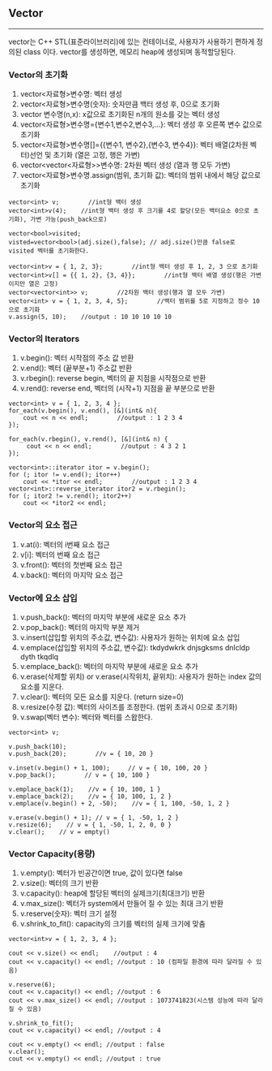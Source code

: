 ## Vector
---
vector는 C++ STL(표준라이브러리)에 있는 컨테이너로, 사용자가 사용하기 편하게 정의된 class 이다. vector를 생성하면, 메모리 heap에 생성되며 동적할당된다.

### Vector의 초기화
1. vector<자료형>변수명: 벡터 생성
2. vector<자료형>변수명(숫자): 숫자만큼 백터 생성 후, 0으로 초기화
3. vector 변수명(n,x): x값으로 초기화된 n개의 원소를 갖는 벡터 생성
4. vector<자료형>변수명={변수1,변수2,변수3,...}: 벡터 생성 후 오른쪽 변수 값으로 초기화
5. vector<자료형>변수명[]={{변수1, 변수2},{변수3, 변수4}}: 벡터 배열(2차원 벡터)선언 및 초기화 (열은 고정, 행은 가변)
6. vector<vector<자료형>>변수명: 2차원 벡터 생성 (열과 행 모두 가변)
7. vector<자료형>변수명.assign(범위, 초기화 값): 벡터의 범위 내에서 해당 값으로 초기화
```
vector<int> v;        //int형 백터 생성
vector<int>v(4);    //int형 백터 생성 후 크기를 4로 할당(모든 백터요소 0으로 초기화), 가변 가능(push_back으로)

vector<bool>visited;
visted=vector<bool>(adj.size(),false); // adj.size()만큼 false로 visited 벡터를 초기화한다.

vector<int>v = { 1, 2, 3};        //int형 백터 생성 후 1, 2, 3 으로 초기화
vector<int>v[] = {{ 1, 2}, {3, 4}};        //int형 백터 배열 생성(행은 가변이지만 열은 고정)
vector<vector<int>> v;        //2차원 백터 생성(행과 열 모두 가변)
vector<int> v = { 1, 2, 3, 4, 5};        //백터 범위를 5로 지정하고 정수 10으로 초기화
v.assign(5, 10);    //output : 10 10 10 10 10
```

### Vector의 Iterators
1. v.begin(): 벡터 시작점의 주소 값 반환
2. v.end(): 벡터 (끝부분+1) 주소값 반환
3. v.rbegin(): reverse begin, 벡터의 끝 지점을 시작점으로 반환
4. v.rend(): reverse end, 벡터의 (시작+1) 지점을 끝 부분으로 반환
```
vector<int> v = { 1, 2, 3, 4 };
for_each(v.begin(), v.end(), [&](int& n){
    cout << n << endl;        //output : 1 2 3 4
});
 
for_each(v.rbegin(), v.rend(), [&](int& n) {
     cout << n << endl;        //output : 4 3 2 1
});

vector<int>::iterator itor = v.begin();
for (; itor != v.end(); itor++)
    cout << *itor << endl;        //output : 1 2 3 4
vector<int>::reverse_iterator itor2 = v.rbegin();
for (; itor2 != v.rend(); itor2++)
    cout << *itor2 << endl;    
```

### Vector의 요소 접근
1. v.at(i): 벡터의 i번째 요소 접근
2. v[i]: 벡터의 번째 요소 접근
3. v.front(): 벡터의 첫번째 요소 접근
4. v.back(): 벡터의 마지막 요소 접근

### Vector에 요소 삽입
1. v.push_back(): 벡터의 마지막 부분에 새로운 요소 추가
2. v.pop_back(): 벡터의 마지막 부분 제거
3. v.insert(삽입할 위치의 주소값, 변수값): 사용자가 원하는 위치에 요소 삽입
4. v.emplace(삽입할 위치의 주소값, 변수값): tkdydwkrk dnjsgksms dnlcldp dyth tkqdlq
5. v.emplace_back(): 벡터의 마지막 부분에 새로운 요소 추가
6. v.erase(삭제할 위치) or v.erase(시작위치, 끝위치): 사용자가 원하는 index 값의 요소를 지운다.
7. v.clear(): 벡터의 모든 요소를 지운다. (return size=0)
8. v.resize(수정 값): 벡터의 사이즈를 조정한다. (범위 초과시 0으로 초기화)
9. v.swap(벡터 변수): 벡터와 벡터를 스왑한다.
```
vector<int> v;
 
v.push_back(10);
v.push_back(20);        //v = { 10, 20 }
 
v.inset(v.begin() + 1, 100);     // v = { 10, 100, 20 } 
v.pop_back();        // v = { 10, 100 }
 
v.emplace_back(1);    //v = { 10, 100, 1 }
v.emplace_back(2);    //v = { 10, 100, 1, 2 }
v.emplace(v.begin() + 2, -50);    //v = { 1, 100, -50, 1, 2 }
 
v.erase(v.begin() + 1); // v = { 1, -50, 1, 2 }
v.resize(6);    // v = { 1, -50, 1, 2, 0, 0 }
v.clear();    // v = empty()  
```

### Vector Capacity(용량)
1. v.empty(): 벡터가 빈공간이면 true, 값이 있다면 false
2. v.size(): 벡터의 크기 반환
3. v.capacity(): heap에 할당된 벡터의 실제크기(최대크기) 반환
4. v.max_size(): 벡터가 system에서 만들어 질 수 있는 최대 크기 반환
5. v.reserve(숫자): 벡터 크기 설정
6. v.shrink_to_fit(): capacity의 크기를 벡터의 실제 크기에 맞춤
```
vector<int>v = { 1, 2, 3, 4 };
 
cout << v.size() << endl;    //output : 4
cout << v.capacity() << endl; //output : 10 (컴파일 환경에 따라 달라질 수 있음)
 
v.reserve(6);
cout << v.capacity() << endl; //output : 6
cout << v.max_size() << endl; //output : 1073741823(시스템 성능에 따라 달라질 수 있음)
 
v.shrink_to_fit();
cout << v.capacity() << endl; //output : 4
 
cout << v.empty() << endl; //output : false
v.clear();
cout << v.empty() << endl; //output : true
```
